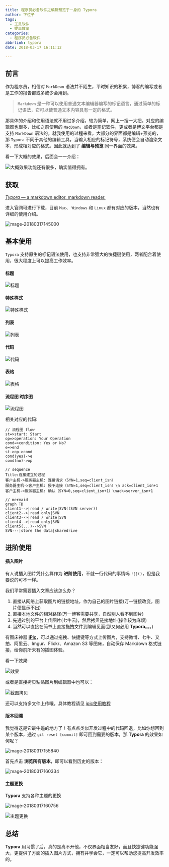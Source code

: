 ```yaml
---
title: 程序员必备软件之编辑预览于一身的 Typora
author: 下位子
tags:
  - 工具软件
  - 提高效率
categories:
  - 程序员必备软件
abbrlink: typora
date: 2018-03-17 16:11:12

---
```


## 前言

作为程序员，相信对 `MarkDown` 语法并不陌生，平时知识的积累，博客的编写或者是工作的报告都或多或少会用到。

> `Markdown` 是一种可以使用普通文本编辑器编写的标记语言，通过简单的标记语法，它可以使普通文本内容具有一定的格式。

那具体的介绍和使用语法就不用过多介绍，较为简单，网上一搜一大把。对应的编辑器也很多，比如之前使用的 `MacDown`，或者是笔记软件，更或者是博文平台都是支持 `MarkDown` 语法的。就我使用的过程来看，大部分的界面都是编辑+预览的，那 `Typora` 不同于其他的编辑工具，当输入相应的标记符号，系统便会自动渲染文本，形成相对应的格式。因此就达到了 **编辑与预览** 同一界面的效果。

<!-- more -->

看一下大概的效果，后面会一一介绍：

![大概效果](/Users/xiaweizi/Desktop/pic/2018-03-17-Typora%E9%A2%84%E8%A7%88%E6%95%88%E6%9E%9C.png)功能还有很多，确实值得拥有。

## 获取

[*Typora* — a markdown editor, markdown reader.](https://www.baidu.com/link?url=KYhuNjN8103k0Uz6EMLJnj07U89iX26TMslP5Yf1CUm&wd=&eqid=8aea3c1900083620000000035aacb943)

进入官网可进行下载，目前 `Mac`、 `Windows` 和 `Linux` 都有对应的版本，当然也有详细的使用介绍。

![mage-20180317145000](http://owj4ejy7m.bkt.clouddn.com/2018-03-17-image-201803171450002.png)

##  基本使用

`Typora` 支持原生的标记语法使用，也支持非常强大的快捷键使用，两者配合着使用，很大程度上可以提高工作效率。

#### 标题

![标题](http://owj4ejy7m.bkt.clouddn.com/2018-03-17-%E6%A0%87%E9%A2%98.gif)

#### 特殊样式

![特殊样式](http://owj4ejy7m.bkt.clouddn.com/2018-03-17-%E7%89%B9%E6%AE%8A%E6%A0%B7%E5%BC%8F.gif)

#### 列表

![列表](http://owj4ejy7m.bkt.clouddn.com/2018-03-17-%E5%88%97%E8%A1%A8.gif)

#### 代码

![代码](http://owj4ejy7m.bkt.clouddn.com/2018-03-17-%E4%BB%A3%E7%A0%81.gif)

#### 表格

![表格](http://owj4ejy7m.bkt.clouddn.com/2018-03-17-%E8%A1%A8%E6%A0%BC.gif)

#### 流程图 时序图

![流程图](http://owj4ejy7m.bkt.clouddn.com/2018-03-17-%E6%B5%81%E7%A8%8B%E5%9B%BE.gif)

相关对应的代码:



```
// 流程图 flow
st=>start: Start
op=>operation: Your Operation
cond=>condition: Yes or No?
e=>end
st->op->cond
cond(yes)->e
cond(no)->op

// sequence
Title:连接建立的过程
客户主机->服务器主机: 连接请求（SYN=1,seq=client_isn） 
服务器主机->客户主机: 授予连接（SYN=1,seq=client_isn）\n ack=client_isn+1
客户主机->服务器主机: 确认（SYN=0,seq=client_isn+1）\nack=server_isn+1

// mermaid
graph TD
client1-->|read / write|SVN((SVN server))
client2-->|read only|SVN
client3-->|read / write|SVN
client4-->|read only|SVN
client5(...)-->SVN
SVN---|store the data|sharedrive

```



## 进阶使用

#### 插入图片

有人说插入图片凭什么算作为 **进阶使用**，不就一行代码的事情吗 `![]()`，但是我要说的可不一样。

我们平常需要插入文章应该怎么办？

1. 直接从网络上获取图片的链接地址，作为自己的图片链接(万一链接改变，图片便显示不出)
2. 直接本地文件的相对路径(万一博客需要共享，自然别人看不到图片)
3. 先通过别的平台上传图片(七牛云)，然后拷贝链接地址(操作较为麻烦)
4. 当然可以直接在简书上直接拖拽文件到编辑见面(那又何必用 **Typora**。。。)

有图床神器 **[iPic](https://itunes.apple.com/cn/app/id1101244278?mt=12)**，可以通过拖拽、快捷键等方式上传图片，支持微博、七牛、又拍、阿里云、Imgur、Flickr、Amazon S3 等图床，自动保存 Markdown 格式链接，给你前所未有的插图体验。

看一下效果:

![效果](https://ww4.sinaimg.cn/large/006tKfTcgy1fewqw208xmg30j60aske8.gif)

或者是直接拷贝粘贴图片到编辑器中也可以：

![截图拷贝](http://owj4ejy7m.bkt.clouddn.com/2018-03-17-%E6%8F%92%E5%85%A5%E5%9B%BE%E7%89%87.gif)



还可以支持多文件上传哦，具体教程请见 [ipic使用教程](https://www.toolinbox.net/iPic/)

#### 版本回溯

我觉得这是它最牛逼的地方了！有点点类似开发过程中的代码回退，比如你想回到某个版本，通过 `git reset [commit]` 即可回到需要的版本，那 **Typora** 的效果如何呢？



![mage-20180317155840](http://owj4ejy7m.bkt.clouddn.com/2018-03-17-image-201803171558408.png)

首先点击 **浏览所有版本**，即可以看到历史的版本：

![mage-20180317160334](http://owj4ejy7m.bkt.clouddn.com/2018-03-17-image-201803171603346.png)

#### 主题更换

**Typora** 支持各种主题的更换

![mage-20180317160756](http://owj4ejy7m.bkt.clouddn.com/2018-03-17-image-201803171607569.png)

![主题更换](http://owj4ejy7m.bkt.clouddn.com/2018-03-17-%E4%B8%BB%E9%A2%98%E6%9B%B4%E6%8D%A2.gif)

## 总结

**Typora** 用习惯了后，真的是离不开他，不仅界面相当友好，而且快捷键功能强大，更提供了方面的插入图片方式，拥有并学会它，一定可以帮助您提高开发效率的。